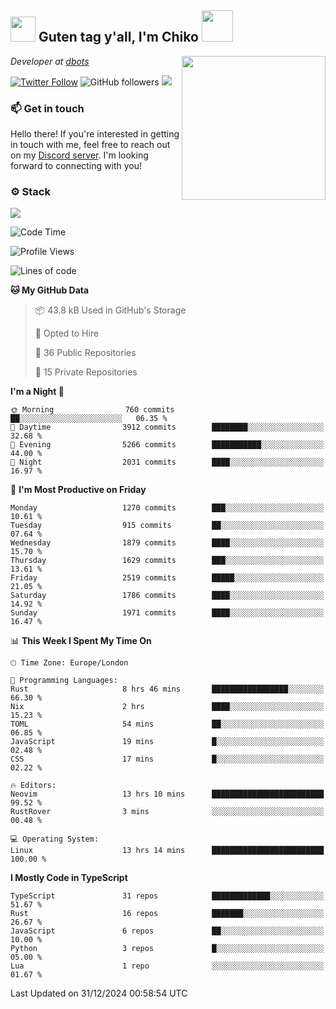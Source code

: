 <h2><img src="https://cdn.discordapp.com/emojis/1100181376730402906.gif?quality=lossless" width="40"> Guten tag y'all, I'm Chiko <img src="https://a.ppy.sh/15907233" width="50"></h2>
<a href="https://cataas.com"><img align='right' src="https://cataas.com/cat" width="230"></a>
<p><em>Developer at <a href="https://github.com/dbotsfun">dbots</a></em></p>

[![Twitter Follow](https://img.shields.io/twitter/follow/chikoxq?label=Follow)](https://twitter.com/intent/follow?screen_name=chikoxq)
![GitHub followers](https://img.shields.io/github/followers/chikof?label=Follow&style=social)
![](https://komarev.com/ghpvc/?username=chikof&color=blue)

### 📫 Get in touch
Hello there! If you're interested in getting in touch with me, feel free to reach out on my [Discord server](https://discord.gg/sejc7TnX6N). I'm looking forward to connecting with you!

### ⚙️ Stack
[![](https://skillicons.dev/icons?i=git,kubernetes,docker,js,ts,cloudflare,css,deno,express,graphql,html,mongodb,nestjs,py,react,apollo,bash,java,lua,nextjs,netlify,nodejs,ps,powershell,rust,neovim,tauri,sentry,postgres,tailwind,prisma,actix,workers)](https://skillicons.dev)

<!--START_SECTION:waka-->
![Code Time](http://img.shields.io/badge/Code%20Time-1%2C991%20hrs%2030%20mins-blue)

![Profile Views](http://img.shields.io/badge/Profile%20Views-12-blue)

![Lines of code](https://img.shields.io/badge/From%20Hello%20World%20I%27ve%20Written-7.9%20million%20lines%20of%20code-blue)

**🐱 My GitHub Data** 

> 📦 43.8 kB Used in GitHub's Storage 
 > 
> 💼 Opted to Hire
 > 
> 📜 36 Public Repositories 
 > 
> 🔑 15 Private Repositories 
 > 
**I'm a Night 🦉** 

```text
🌞 Morning                760 commits         ██░░░░░░░░░░░░░░░░░░░░░░░   06.35 % 
🌆 Daytime                3912 commits        ████████░░░░░░░░░░░░░░░░░   32.68 % 
🌃 Evening                5266 commits        ███████████░░░░░░░░░░░░░░   44.00 % 
🌙 Night                  2031 commits        ████░░░░░░░░░░░░░░░░░░░░░   16.97 % 
```
📅 **I'm Most Productive on Friday** 

```text
Monday                   1270 commits        ███░░░░░░░░░░░░░░░░░░░░░░   10.61 % 
Tuesday                  915 commits         ██░░░░░░░░░░░░░░░░░░░░░░░   07.64 % 
Wednesday                1879 commits        ████░░░░░░░░░░░░░░░░░░░░░   15.70 % 
Thursday                 1629 commits        ███░░░░░░░░░░░░░░░░░░░░░░   13.61 % 
Friday                   2519 commits        █████░░░░░░░░░░░░░░░░░░░░   21.05 % 
Saturday                 1786 commits        ████░░░░░░░░░░░░░░░░░░░░░   14.92 % 
Sunday                   1971 commits        ████░░░░░░░░░░░░░░░░░░░░░   16.47 % 
```


📊 **This Week I Spent My Time On** 

```text
🕑︎ Time Zone: Europe/London

💬 Programming Languages: 
Rust                     8 hrs 46 mins       █████████████████░░░░░░░░   66.30 % 
Nix                      2 hrs               ████░░░░░░░░░░░░░░░░░░░░░   15.23 % 
TOML                     54 mins             ██░░░░░░░░░░░░░░░░░░░░░░░   06.85 % 
JavaScript               19 mins             █░░░░░░░░░░░░░░░░░░░░░░░░   02.48 % 
CSS                      17 mins             █░░░░░░░░░░░░░░░░░░░░░░░░   02.22 % 

🔥 Editors: 
Neovim                   13 hrs 10 mins      █████████████████████████   99.52 % 
RustRover                3 mins              ░░░░░░░░░░░░░░░░░░░░░░░░░   00.48 % 

💻 Operating System: 
Linux                    13 hrs 14 mins      █████████████████████████   100.00 % 
```

**I Mostly Code in TypeScript** 

```text
TypeScript               31 repos            █████████████░░░░░░░░░░░░   51.67 % 
Rust                     16 repos            ███████░░░░░░░░░░░░░░░░░░   26.67 % 
JavaScript               6 repos             ██░░░░░░░░░░░░░░░░░░░░░░░   10.00 % 
Python                   3 repos             █░░░░░░░░░░░░░░░░░░░░░░░░   05.00 % 
Lua                      1 repo              ░░░░░░░░░░░░░░░░░░░░░░░░░   01.67 % 
```




 Last Updated on 31/12/2024 00:58:54 UTC
<!--END_SECTION:waka-->


<!--
<p align="center">
     <a href="https://discord.gg/HhybNhchcC"><img src="https://invidget.switchblade.xyz/sejc7TnX6N" align="center" ><a>
</p> 
-->
